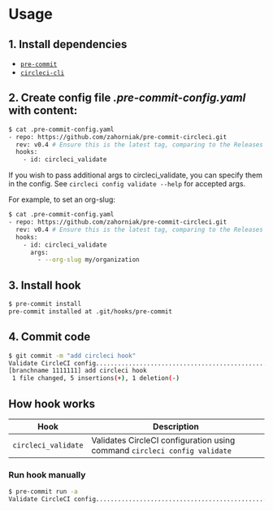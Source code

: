 # Usage
## 1. Install dependencies
* [`pre-commit`](https://pre-commit.com/#install)
* [`circleci-cli`](https://circleci.com/docs/2.0/local-cli/#installation)

## 2. Create config file ***.pre-commit-config.yaml*** with content:
```bash
$ cat .pre-commit-config.yaml
- repo: https://github.com/zahorniak/pre-commit-circleci.git
  rev: v0.4 # Ensure this is the latest tag, comparing to the Releases tab
  hooks:
    - id: circleci_validate
```

If you wish to pass additional args to circleci_validate, you can specify
them in the config. See `circleci config validate --help` for accepted args.

For example, to set an org-slug:
```bash
$ cat .pre-commit-config.yaml
- repo: https://github.com/zahorniak/pre-commit-circleci.git
  rev: v0.4 # Ensure this is the latest tag, comparing to the Releases tab
  hooks:
    - id: circleci_validate
      args:
        - --org-slug my/organization
```

## 3. Install hook
```bash
$ pre-commit install
pre-commit installed at .git/hooks/pre-commit
```

## 4. Commit code
```bash
$ git commit -m "add circleci hook"
Validate CircleCI config.................................................Passed
[branchname 1111111] add circleci hook
 1 file changed, 5 insertions(+), 1 deletion(-)
 ```

## How hook works
|   Hook    |   Description    |
|  ---  |  ---  |
|   `circleci_validate`    |   Validates CircleCI configuration using command `circleci config validate`    |



### Run hook manually
```bash
$ pre-commit run -a
Validate CircleCI config.................................................Passed
```
